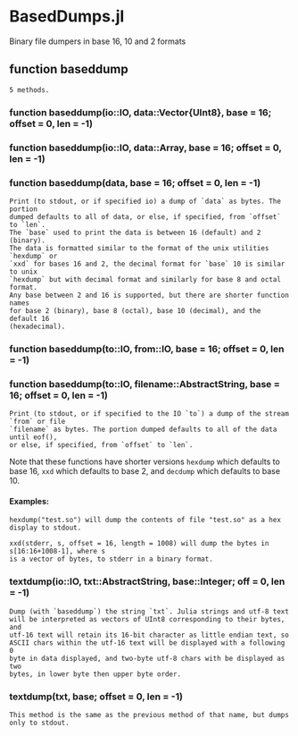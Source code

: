 # BasedDumps.jl
Binary file dumpers in base 16, 10 and 2 formats



##    function baseddump

    5 methods.

### function baseddump(io::IO, data::Vector{UInt8}, base = 16; offset = 0, len = -1)
### function baseddump(io::IO, data::Array, base = 16; offset = 0, len = -1)
### function baseddump(data, base = 16; offset = 0, len = -1)

    Print (to stdout, or if specified io) a dump of `data` as bytes. The portion
    dumped defaults to all of data, or else, if specified, from `offset` to `len`.
    The `base` used to print the data is between 16 (default) and 2 (binary).
    The data is formatted similar to the format of the unix utilities `hexdump` or
    `xxd` for bases 16 and 2, the decimal format for `base` 10 is similar to unix
    `hexdump` but with decimal format and similarly for base 8 and octal format.
    Any base between 2 and 16 is supported, but there are shorter function names 
    for base 2 (binary), base 8 (octal), base 10 (decimal), and the default 16
    (hexadecimal).

### function baseddump(to::IO, from::IO, base = 16; offset = 0, len = -1)
### function baseddump(to::IO, filename::AbstractString, base = 16; offset = 0, len = -1)

    Print (to stdout, or if specified to the IO `to`) a dump of the stream `from` or file
    `filename` as bytes. The portion dumped defaults to all of the data until eof(), 
    or else, if specified, from `offset` to `len`.

Note that these functions have shorter versions `hexdump` which defaults to base 16,
`xxd` which defaults to base 2, and `decdump` which defaults to base 10. 

#### Examples:

    hexdump("test.so") will dump the contents of file "test.so" as a hex display to stdout.

    xxd(stderr, s, offset = 16, length = 1008) will dump the bytes in s[16:16+1008-1], where s 
    is a vector of bytes, to stderr in a binary format.
    

### textdump(io::IO, txt::AbstractString, base::Integer; off = 0, len = -1)

    Dump (with `baseddump`) the string `txt`. Julia strings and utf-8 text
    will be interpreted as vectors of UInt8 corresponding to their bytes, and
    utf-16 text will retain its 16-bit character as little endian text, so
    ASCII chars within the utf-16 text will be displayed with a following 0
    byte in data displayed, and two-byte utf-8 chars with be displayed as two
    bytes, in lower byte then upper byte order.

###  textdump(txt, base; offset = 0, len = -1)

    This method is the same as the previous method of that name, but dumps only to stdout.
    
